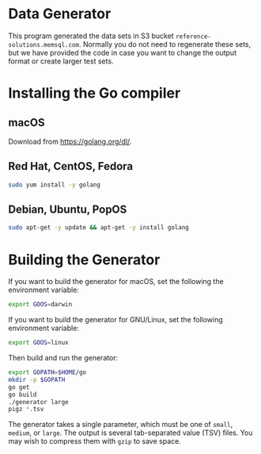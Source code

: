 # Data Generator

This program generated the data sets in S3 bucket `reference-solutions.memsql.com`. Normally you do not need to regenerate these sets, but we have provided the code in case you want to change the output format or create larger test sets.

# Installing the Go compiler

## macOS

Download from https://golang.org/dl/.

## Red Hat, CentOS, Fedora

```bash
sudo yum install -y golang
```

## Debian, Ubuntu, PopOS

```bash
sudo apt-get -y update && apt-get -y install golang
```

# Building the Generator

If you want to build the generator for macOS, set the following the environment variable:

```bash
export GOOS=darwin
```

If you want to build the generator for GNU/Linux, set the following environment variable:

```bash
export GOOS=linux
```

Then build and run the generator:

```bash
export GOPATH=$HOME/go
mkdir -p $GOPATH
go get
go build
./generator large
pigz *.tsv
```

The generator takes a single parameter, which must be one of `small`, `medium`, or `large`. The output is several tab-separated value (TSV) files. You may wish to compress them with `gzip` to save space.
